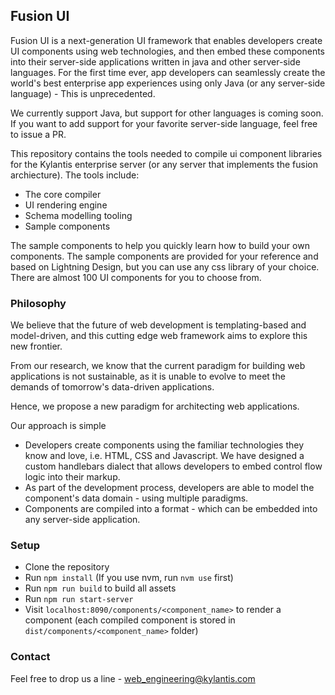 

## Fusion UI

Fusion UI is a next-generation UI framework that enables developers create UI components using web technologies, and then embed these components into their server-side applications written in java and other server-side languages. For the first time ever, app developers can seamlessly create the world's best enterprise app experiences using only Java (or any server-side language) - This is unprecedented.

We currently support Java, but support for other languages is coming soon. If you want to add support for your favorite server-side language, feel free to issue a PR.

This repository contains the tools needed to compile ui component libraries for the Kylantis enterprise server (or any server that implements the fusion archiecture). The tools include:
- The core compiler
- UI rendering engine
- Schema modelling tooling
- Sample components

The sample components to help you quickly learn how to build your own components. The sample components are provided for your reference and based on Lightning Design, but you can use any css library of your choice. There are almost 100 UI components for you to choose from.


### Philosophy

We believe that the future of web development is templating-based and model-driven, and this cutting edge web framework aims to explore this new frontier.

From our research, we know that the current paradigm for building web applications is not sustainable, as it is unable to evolve to meet the demands of tomorrow's data-driven applications.

Hence, we propose a new paradigm for architecting web applications.

Our approach is simple
- Developers create components using the familiar technologies they know and love, i.e. HTML, CSS and Javascript. We have designed a custom handlebars dialect that allows developers to embed control flow logic into their markup.
- As part of the development process, developers are able to model the component's data domain - using multiple paradigms.
- Components are compiled into a format - which can be embedded into any server-side application.


### Setup
- Clone the repository
- Run `npm install` (If you use nvm, run `nvm use` first)
- Run `npm run build` to build all assets
- Run `npm run start-server`
- Visit `localhost:8090/components/<component_name>` to render a component (each compiled component is stored in `dist/components/<component_name>` folder)


### Contact
Feel free to drop us a line - web_engineering@kylantis.com

